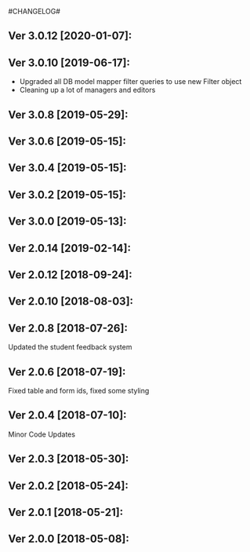 #CHANGELOG#

Ver 3.0.12 [2020-01-07]:
-------------------------------


Ver 3.0.10 [2019-06-17]:
-------------------------------
  - Upgraded all DB model mapper filter queries to use new Filter object
  - Cleaning up a lot of managers and editors


Ver 3.0.8 [2019-05-29]:
-------------------------------


Ver 3.0.6 [2019-05-15]:
-------------------------------


Ver 3.0.4 [2019-05-15]:
-------------------------------


Ver 3.0.2 [2019-05-15]:
-------------------------------


Ver 3.0.0 [2019-05-13]:
-------------------------------


Ver 2.0.14 [2019-02-14]:
-------------------------------


Ver 2.0.12 [2018-09-24]:
-------------------------------


Ver 2.0.10 [2018-08-03]:
-------------------------------


Ver 2.0.8 [2018-07-26]:
-------------------------------
Updated the student feedback system


Ver 2.0.6 [2018-07-19]:
-------------------------------
Fixed table and form ids, fixed some styling


Ver 2.0.4 [2018-07-10]:
-------------------------------
Minor Code Updates


Ver 2.0.3 [2018-05-30]:
-------------------------------


Ver 2.0.2 [2018-05-24]:
-------------------------------


Ver 2.0.1 [2018-05-21]:
-------------------------------


Ver 2.0.0 [2018-05-08]:
-------------------------------


